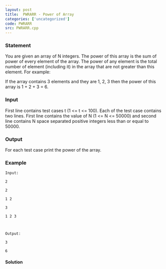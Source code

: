 ```yaml
---
layout: post
title:  PWRARR - Power of Array
categories: ['uncategorized']
code: PWRARR
src: PWRARR.cpp
---
```


### **Statement**

You are given an array of N integers. The power of this array is the sum of
power of every element of the array. The power of any element is the total
number of element (including it) in the array that are not greater than this
element. For example:

If the array contains 3 elements and they are 1, 2, 3 then the power of this
array is 1 + 2 + 3 = 6.

### Input

First line contains test cases t (1 <= t <= 100). Each of the test case
contains two lines. First line contains the value of N (1 <= N <= 50000) and
second line contains N space separated positive integers less than or equal to
50000.

### Output

For each test case print the power of the array.

### Example

    
    
    Input:
    2
    2
    1 2
    3
    1 2 3
    
    Output:
    3
    6



#### **Solution**




